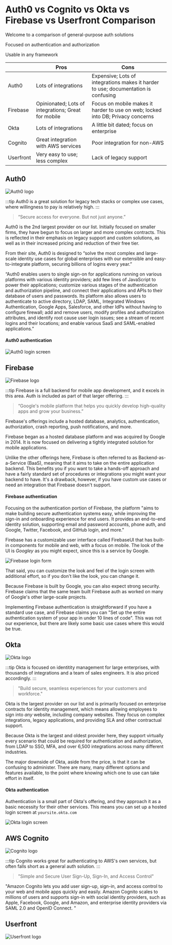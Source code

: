 # Auth0 vs Cognito vs Okta vs Firebase vs Userfront Comparison

Welcome to a comparison of general-purpose auth solutions

Focused on authentication and authorization

Usable in any framework

|           | Pros                                                | Cons                                                                               |
| --------- | --------------------------------------------------- | ---------------------------------------------------------------------------------- |
| Auth0     | Lots of integrations                                | Expensive; Lots of integrations makes it harder to use; documentation is confusing |
| Firebase  | Opinionated; Lots of integrations; Great for mobile | Focus on mobile makes it harder to use on web; locked into DB; Privacy concerns    |
| Okta      | Lots of integrations                                | A little bit dated; focus on enterprise                                            |
| Cognito   | Great integration with AWS services                 | Poor integration for non-AWS                                                       |
| Userfront | Very easy to use; less complex                      | Lack of legacy support                                                             |

## Auth0

![Auth0 logo](https://res.cloudinary.com/component/image/upload/w_100/v1611772729/permanent/auth0.png)

:::tip
Auth0 is a great solution for legacy tech stacks or complex use cases, where willingness to pay is relatively high.
:::

> “Secure access for everyone. But not just anyone.”

Auth0 is the 2nd largest provider on our list. Initially focused on smaller firms, they have begun to focus on larger and more complex contracts. This is reflected in their emphasis on legacy support and custom solutions, as well as in their increased pricing and reduction of their free tier.

From their site, Auth0 is designed to “solve the most complex and large-scale identity use cases for global enterprises with our extensible and easy-to-integrate platform, securing billions of logins every year.”

“Auth0 enables users to single sign-on for applications running on various platforms with various identity providers; add few lines of JavaScript to power their applications; customize various stages of the authentication and authorization pipeline, and connect their applications and APIs to their database of users and passwords. Its platform also allows users to authenticate to active directory, LDAP, SAML, Integrated Windows Authentication, Google Apps, Salesforce, and other IdPs without having to configure firewall; add and remove users, modify profiles and authorization attributes, and identify root cause user login issues; see a stream of recent logins and their locations; and enable various SaaS and SAML-enabled applications.”

#### Auth0 authentication

![Auth0 login screen](https://res.cloudinary.com/component/image/upload/w_420/v1611942512/permanent/auth0-login.png)

## Firebase

![Firebase logo](https://res.cloudinary.com/component/image/upload/w_100/v1611772837/permanent/firebase.png)

:::tip
Firebase is a full backend for mobile app development, and it excels in this area. Auth is included as part of that larger offering.
:::

> “Google's mobile platform that helps you quickly develop high-quality apps and grow your business.”

Firebase's offerings include a hosted database, analytics, authentication, authorization, crash reporting, push notifications, and more.

Firebase began as a hosted database platform and was acquired by Google in 2014. It is now focused on delivering a tightly integrated solution for mobile applications.

Unlike the other offerings here, Firebase is often referred to as Backend-as-a-Service (BaaS), meaning that it aims to take on the entire application backend. This benefits you if you want to take a hands-off approach and have a fairly standard set of procedures or integrations you might want your backend to have. It's a drawback, however, if you have custom use cases or need an integration that Firebase doesn't support.

#### Firebase authentication

Focusing on the authentication portion of Firebase, the platform "aims to make building secure authentication systems easy, while improving the sign-in and onboarding experience for end users. It provides an end-to-end identity solution, supporting email and password accounts, phone auth, and Google, Twitter, Facebook, and GitHub login, and more."

Firebase has a customizable user interface called FirebaseUI that has built-in components for mobile and web, with a focus on mobile. The look of the UI is _Googley_ as you might expect, since this is a service by Google.

![Firebase login form](https://res.cloudinary.com/component/image/upload/w_280/v1611942270/permanent/firebase-login.png)

That said, you can customize the look and feel of the login screen with additional effort, so if you don't like the look, you can change it.

Because Firebase is built by Google, you can also expect strong security. Firebase claims that the same team built Firebase auth as worked on many of Google's other large-scale projects.

Implementing Firebase authentication is straightforward if you have a standard use case, and Firebase claims you can "Set up the entire authentication system of your app in under 10 lines of code". This was not our experience, but there are likely some basic use cases where this would be true.

## Okta

![Okta logo](https://res.cloudinary.com/component/image/upload/w_90/v1611772964/permanent/okta.png)

:::tip
Okta is focused on identitity management for large enterprises, with thousands of integrations and a team of sales engineers. It is also priced accordingly.
:::

> "Build secure, seamless experiences for your customers and workforce."

Okta is the largest provider on our list and is primarily focused on enterprise contracts for identity management, which means allowing employees to sign into _any_ website, including company websites. They focus on complex integrations, legacy applications, and providing SLA and other contractual support.

Because Okta is the largest and oldest provider here, they support virtually every scenario that could be required for authentication and authorization, from LDAP to SSO, MFA, and over 6,500 integrations across many different industries.

The major downside of Okta, aside from the price, is that it can be confusing to administer. There are many, many different options and features available, to the point where knowing which one to use can take effort in itself.

#### Okta authentication

Authentication is a small part of Okta's offering, and they approach it as a basic necessity for their other services. This means you can set up a hosted login screen at `yoursite.okta.com`

![Okta login screen](https://res.cloudinary.com/component/image/upload/w_420/v1611941722/permanent/okta-login.png)

## AWS Cognito

![Cognito logo](https://res.cloudinary.com/component/image/upload/w_70,e_trim/v1611773032/permanent/cognito.jpg)

:::tip
Cognito works great for authenticating to AWS's own services, but often falls short as a general auth solution.
:::

> "Simple and Secure User Sign-Up, Sign-In, and Access Control"

"Amazon Cognito lets you add user sign-up, sign-in, and access control to your web and mobile apps quickly and easily. Amazon Cognito scales to millions of users and supports sign-in with social identity providers, such as Apple, Facebook, Google, and Amazon, and enterprise identity providers via SAML 2.0 and OpenID Connect. "

## Userfront

![Userfront logo](https://res.cloudinary.com/component/image/upload/w_150/v1586541167/permanent/cover_400.png)
